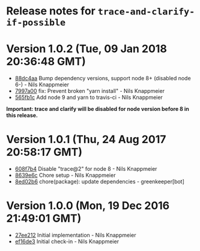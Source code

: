 # Release notes for `trace-and-clarify-if-possible`

<a name="current-release"></a>
# Version 1.0.2 (Tue, 09 Jan 2018 20:36:48 GMT)

* [88dc4aa](https://github.com/nknapp/trace-and-clarify-if-possible/commit/88dc4aa) Bump dependency versions, support node 8+ (disabled node 6-) - Nils Knappmeier
* [7997a00](https://github.com/nknapp/trace-and-clarify-if-possible/commit/7997a00) fix: Prevent broken "yarn install" - Nils Knappmeier
* [565fb1c](https://github.com/nknapp/trace-and-clarify-if-possible/commit/565fb1c) Add node 9 and yarn to travis-ci - Nils Knappmeier

**Important: trace and clarify will be disabled for node version before 8 in this release.**

# Version 1.0.1 (Thu, 24 Aug 2017 20:58:17 GMT)

* [608f7b4](https://github.com/nknapp/trace-and-clarify-if-possible/commit/608f7b4) Disable "trace@2" for node 8 - Nils Knappmeier
* [8639e6c](https://github.com/nknapp/trace-and-clarify-if-possible/commit/8639e6c) Chore setup - Nils Knappmeier
* [8ed02b6](https://github.com/nknapp/trace-and-clarify-if-possible/commit/8ed02b6) chore(package): update dependencies - greenkeeper[bot]


# Version 1.0.0 (Mon, 19 Dec 2016 21:49:01 GMT)

* [27ee212](https://github.com/nknapp/trace-and-clarify-if-possible/commit/27ee212) Initial implementation - Nils Knappmeier
* [ef16de3](https://github.com/nknapp/trace-and-clarify-if-possible/commit/ef16de3) Initial check-in - Nils Knappmeier
